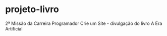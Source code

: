 # projeto-livro
 2ª Missão da Carreira Programador Crie um Site - divulgação do livro A Era Artificial
